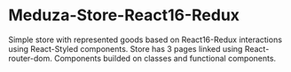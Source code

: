 # Meduza-Store-React16-Redux

Simple store with represented goods based on React16-Redux interactions using React-Styled components.
Store has 3 pages linked using React-router-dom. Components builded on classes and functional components.
